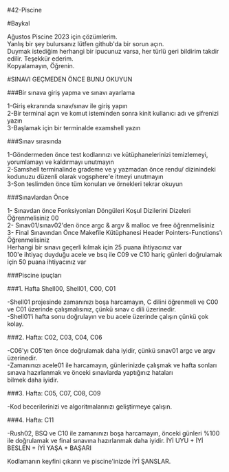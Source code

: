 #42-Piscine

#Baykal

Ağustos Piscine 2023 için çözümlerim. <br />
Yanlış bir şey bulursanız lütfen github'da bir sorun açın.<br />
Duymak istediğim herhangi bir ipucunuz varsa, her türlü geri bildirim takdir edilir. Teşekkür ederim. <br />
Kopyalamayın, Öğrenin. <br />

#SINAVI GEÇMEDEN ÖNCE BUNU OKUYUN <br />

###Bir sınava giriş yapma ve sınavı ayarlama <br />

1-Giriş ekranında sınav/sınav ile giriş yapın <br />
2-Bir terminal açın ve komut isteminden sonra kinit kullanıcı adı ve şifrenizi yazın <br />
3-Başlamak için bir terminalde examshell yazın <br />

###Sınav sırasında <br />

1-Göndermeden önce test kodlarınızı ve kütüphanelerinizi temizlemeyi, yorumlamayı ve kaldırmayı unutmayın <br />
2-Samshell terminalinde grademe ve y yazmadan önce rendu/ dizinindeki kodunuzu düzenli olarak vogsphere'e itmeyi unutmayın <br />
3-Son teslimden önce tüm konuları ve örnekleri tekrar okuyun <br />

###Sınavlardan Önce <br />

1- Sınavdan önce Fonksiyonları Döngüleri Koşul Dizilerini Dizeleri Öğrenmelisiniz 00 <br />
2- Sınav01/sınav02'den önce argc & argv & malloc ve free öğrenmelisiniz <br />
3- Final Sınavından Önce Makefile Kütüphanesi Header Pointers-Functions'ı Öğrenmelisiniz <br />
Herhangi bir sınavı geçerli kılmak için 25 puana ihtiyacınız var <br />
100'e ihtiyaç duyduğu acele ve bsq ile C09 ve C10 hariç günleri doğrulamak için 50 puana ihtiyacınız var <br />

###Piscine ipuçları <br />

###1. Hafta Shell00, Shell01, C00, C01 <br />

-Shell01 projesinde zamanınızı boşa harcamayın, C dilini öğrenmeli ve C00 ve C01 üzerinde çalışmalısınız, çünkü sınav c dili üzerinedir. <br />
-Shell01'i hafta sonu doğrulayın ve bu acele üzerinde çalışın çünkü çok kolay. <br />

###2. Hafta: C02, C03, C04, C06 <br />

-C06'yı C05'ten önce doğrulamak daha iyidir, çünkü sınav01 argc ve argv üzerinedir. <br />
-Zamanınızı acele01 ile harcamayın, günlerinizde çalışmak ve hafta sonları sınava hazırlanmak ve önceki sınavlarda yaptığınız hataları <br />bilmek daha iyidir. <br />

###3. Hafta: C05, C07, C08, C09 <br />

-Kod becerilerinizi ve algoritmalarınızı geliştirmeye çalışın. <br />

###4. Hafta: C11 <br />

-Rush02, BSQ ve C10 ile zamanınızı boşa harcamayın, önceki günleri %100 ile doğrulamak ve final sınavına hazırlanmak daha iyidir. 
İYİ UYU + İYİ BESLEN = İYİ YAŞA + BAŞARI <br />

Kodlamanın keyfini çıkarın ve piscine'inizde İYİ ŞANSLAR. <br />

